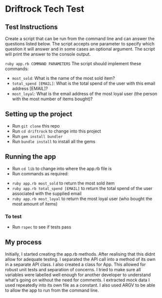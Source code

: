 # Driftrock Tech Test

## Test Instructions

Create a script that can be run from the command line and can answer the questions listed below. The script
accepts one parameter to specify which question it will answer and in some cases an optional argument. The
script will print the answer to the console output.

`ruby app.rb COMMAND PARAMETERS`
The script should implement these commands:

* `most_sold`: What is the name of the most sold item?
* `total_spend [EMAIL]`: What is the total spend of the user with this email address [EMAIL]?
* `most_loyal`: What is the email address of the most loyal user (the person with the most number of items
bought)?

## Setting up the project

- Run `git clone` this repo
- Run `cd driftrock` to change into this project
- Run `gem install bundler`
- Run `bundle install` to install all the gems


## Running the app

- Run `cd lib` to change into where the app.rb file is
- Run commands as required:
* `ruby app.rb most_sold` to return the most sold item
* `ruby app.rb total_spend [EMAIL]` to return the total spend of the user associated with the supplied email
* `ruby app.rb most_loyal` to return the most loyal user (who bought the most amount of items)

### To test
- Run `rspec` to see if tests pass

## My process

Initially, I started creating the app.rb methods. After realising that this didnt allow for adequate testing. I separated the API call into a method of its own in a separate API class. I also created a class for App. This allowed for robust unit tests and separation of concerns. I tried to make sure all variables were labelled well enough for another developer to understand what's going on without the need for comments. I extracted mock data I used repeatedly into its own file as a constant. I also used ARGV to be able to allow the app to run from the command line.

